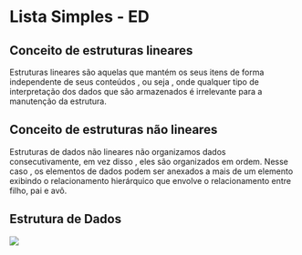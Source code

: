 # Lista Simples - ED

## Conceito de estruturas lineares

Estruturas lineares são aquelas que mantém os seus itens de forma independente de seus conteúdos , ou seja , onde qualquer tipo de interpretação dos dados que são armazenados é irrelevante para a manutenção da estrutura. 

## Conceito de estruturas não lineares 

Estruturas de dados não lineares não organizamos dados consecutivamente, em vez disso , eles são organizados em ordem. Nesse caso , os elementos de dados podem ser anexados a mais de um elemento exibindo o relacionamento hierárquico que envolve o relacionamento entre filho, pai e avô.

## Estrutura de Dados

<img src="https://uploaddeimagens.com.br/imagens/aBjtrh4">
